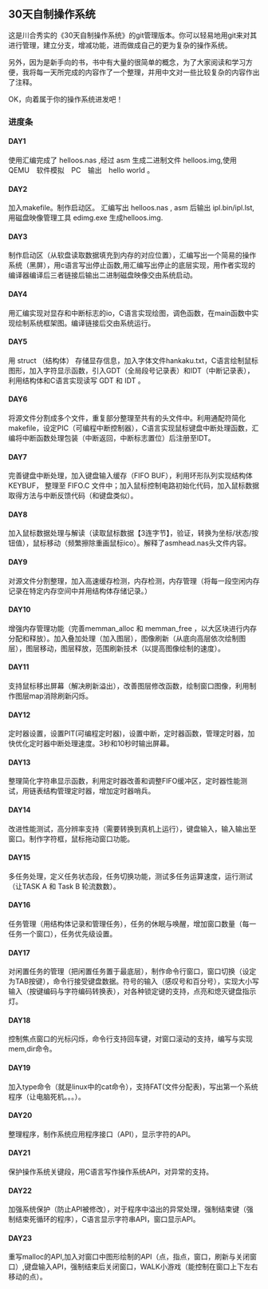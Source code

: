﻿## 30天自制操作系统

这是川合秀实的《30天自制操作系统》的git管理版本。你可以轻易地用git来对其进行管理，建立分支，增减功能，进而做成自己的更为复杂的操作系统。

另外，因为是新手向的书，书中有大量的很简单的概念，为了大家阅读和学习方便，我将每一天所完成的内容作了一个整理，并用中文对一些比较复杂的内容作出了注释。

OK，向着属于你的操作系统进发吧！

### 进度条

#### DAY1

使用汇编完成了 helloos.nas ,经过 asm 生成二进制文件 helloos.img,使用　QEMU　软件模拟　PC　输出　hello world 。

#### DAY2

加入makefile。制作启动区。
汇编写出 helloos.nas , asm 后输出 ipl.bin/ipl.lst, 用磁盘映像管理工具 edimg.exe 生成helloos.img.

#### DAY3

制作启动区（从软盘读取数据填充到内存的对应位置），汇编写出一个简易的操作系统（黑屏），用c语言写出停止函数,用汇编写出停止的底层实现，用作者实现的编译器编译后三者链接后输出二进制磁盘映像交由系统启动。

#### DAY4

用汇编实现对显存和中断标志的io，C语言实现绘图，调色函数，在main函数中实现绘制系统框架图。编译链接后交由系统运行。

#### DAY5 

用 struct （结构体） 存储显存信息，加入字体文件hankaku.txt，C语言绘制鼠标图形，加入字符显示函数，引入GDT（全局段号记录表）和IDT（中断记录表），利用结构体和C语言实现读写 GDT 和 IDT 。

#### DAY6

将源文件分割成多个文件，重复部分整理至共有的头文件中。利用通配符简化makefile，设定PIC（可编程中断控制器），C语言实现鼠标键盘中断处理函数，汇编将中断函数处理包装（中断返回，中断标志置位）后注册至IDT。

#### DAY7

完善键盘中断处理，加入键盘输入缓存（FIFO BUF），利用环形队列实现结构体 KEYBUF， 整理至 FIFO.C 文件中；加入鼠标控制电路初始化代码，加入鼠标数据取得方法与中断反馈代码（和键盘类似）。

#### DAY8

加入鼠标数据处理与解读（读取鼠标数据【3连字节】，验证，转换为坐标/状态/按钮值），鼠标移动（频繁擦除重画鼠标ico）。解释了asmhead.nas头文件内容。

#### DAY9

对源文件分割整理，加入高速缓存检测，内存检测，内存管理（将每一段空闲内存记录在特定内存空间中并用结构体存储记录。）

#### DAY10

增强内存管理功能（完善memman_alloc 和  memman_free ，以大区块进行内存分配和释放）。加入叠加处理（加入图层），图像刷新（从底向高层依次绘制图层），图层移动，图层释放，范围刷新技术（以提高图像绘制的速度）。

#### DAY11

支持鼠标移出屏幕（解决刷新溢出），改善图层修改函数，绘制窗口图像，利用制作图层map消除刷新闪烁。

#### DAY12

定时器设置，设置PIT(可编程定时器)，设置中断，定时器函数，管理定时器，加快优化定时器中断处理速度。3秒和10秒时输出屏幕。

#### DAY13

整理简化字符串显示函数，利用定时器改善和调整FIFO缓冲区，定时器性能测试，用链表结构管理定时器，增加定时器哨兵。

#### DAY14

改进性能测试，高分辨率支持（需要转换到真机上运行），键盘输入，输入输出至窗口。制作字符框，鼠标拖动窗口功能。

#### DAY15

多任务处理，定义任务状态段，任务切换功能，测试多任务运算速度，运行测试（让TASK A 和 Task B 轮流数数）。

#### DAY16

任务管理（用结构体记录和管理任务），任务的休眠与唤醒，增加窗口数量（每一任务一个窗口），任务优先级设置。

#### DAY17

对闲置任务的管理（把闲置任务置于最底层），制作命令行窗口，窗口切换（设定为TAB按键），命令行接受键盘数据。符号的输入（感叹号和百分号），实现大小写输入（按键编码与字符编码转换表），对各种锁定键的支持，点亮和熄灭键盘指示灯。

#### DAY18

控制焦点窗口的光标闪烁，命令行支持回车键，对窗口滚动的支持，编写与实现mem,dir命令。

#### DAY19

加入type命令（就是linux中的cat命令），支持FAT(文件分配表)，写出第一个系统程序（让电脑死机。。。）。

#### DAY20

整理程序，制作系统应用程序接口（API），显示字符的API。

#### DAY21

保护操作系统关键段，用C语言写作操作系统API，对异常的支持。

#### DAY22

加强系统保护（防止API被修改），对于程序中溢出的异常处理，强制结束键（强制结束死循环的程序），C语言显示字符串API，窗口显示API。

#### DAY23

重写malloc的API,加入对窗口中图形绘制的API（点，指点，窗口，刷新与关闭窗口）,键盘输入API，强制结束后关闭窗口，WALK小游戏（能控制在窗口上下左右移动的点）。

